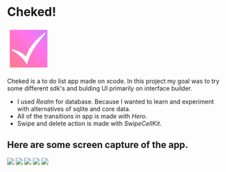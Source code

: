 # Cheked!

<img src="https://github.com/furkanGencogullari/ChekedApp/blob/main/Cheked/Assets.xcassets/AppIcon.appiconset/cheked.png?raw=true" width="100">


Cheked is a to do list app made on xcode. In this project my goal was to try some different sdk's and bulding UI primarily on interface builder.

- I used _Realm_ for database. Because I wanted to learn and experiment with alternatives of sqlite and core data. 
- All of the transitions in app is made with _Hero_.
- Swipe and delete action is made with _SwipeCellKit_.

## Here are some screen capture of the app.
![](https://media1.giphy.com/media/Pg1xRnW0IOgFtPgGp1/giphy.gif) ![](https://media0.giphy.com/media/v1.Y2lkPTc5MGI3NjExMzYyZDgwMzc2MmY2NTMzNzI3YTBmM2NhNWRjNDMzZTQ5YTQ5YWE4NSZjdD1n/m0surSCRziekc6oz4k/giphy.gif) ![](https://media2.giphy.com/media/TO4ALrG8yo3jqDmn7e/giphy.webp) ![](https://media1.giphy.com/media/Z0vDFN39TwCs5Gg7zx/giphy.webp) ![](https://media0.giphy.com/media/xlqzeInoB03kiCJfdt/giphy.webp)
